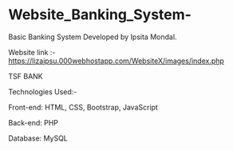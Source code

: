 # Website_Banking_System-
Basic Banking System Developed by Ipsita Mondal.

Website link :- https://lizaipsu.000webhostapp.com/WebsiteX/images/index.php


TSF BANK

Technologies Used:-

Front-end: HTML, CSS, Bootstrap, JavaScript

Back-end: PHP

Database: MySQL

